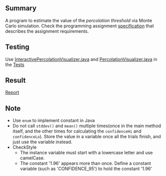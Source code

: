 ## Summary

A program to estimate the value of the _percolation threshold_ via Monte Carlo simulation. Check the programming assignment [specification](http://coursera.cs.princeton.edu/algs4/assignments/percolation.html) that describes the assignment requirements.

## Testing

Use [InteractivePercolationVisualizer.java](../../tests/percolation/InteractivePercolationVisualizer.java) and [PercolationVisualizer.java](../../tests/percolation/PercolationVisualizer.java) in the [Tests](../../tests/percolation)

## Result

[Report](../../reports/percolation_output)

## Note

- Use `enum` to implement constant in Java
- Do not call `stddev()` and `mean()` multiple times(once in the main method itself, and the other times for calculating the `confidenceHi` and `confidenceLo`). Store the value in a variable once all the trials finish, and just use the variable instead.
- CheckStyle
  - The instance variable must start with a lowercase letter and use camelCase.
  - The constant '1.96' appears more than once. Define a constant variable (such as 'CONFIDENCE_95') to hold the constant '1.96'
